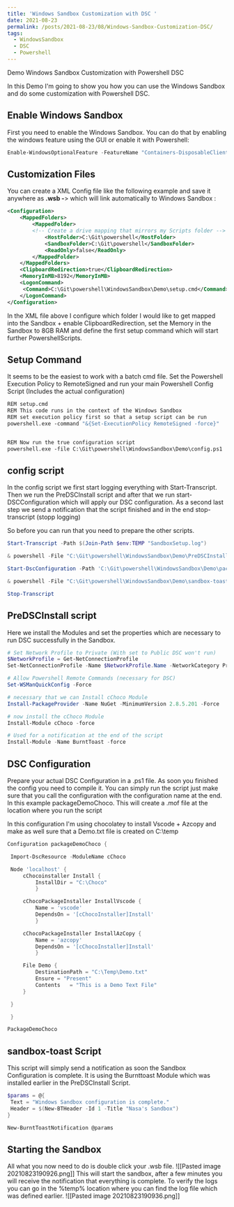 ```yaml
---
title: 'Windows Sandbox Customization with DSC '
date: 2021-08-23
permalink: /posts/2021-08-23/08/Windows-Sandbox-Customization-DSC/
tags:
  - WindowsSandbox
  - DSC
  - Powershell
---
```

Demo Windows Sandbox Customization with Powershell DSC


In this Demo I'm going to show you how you can use the Windows Sandbox and do some customization with Powershell DSC.

## Enable Windows Sandbox
First you need to enable the Windows Sandbox. You can do that by enabling the windows feature using the GUI or enable it with Powershell:
````powershell
Enable-WindowsOptionalFeature -FeatureName "Containers-DisposableClientVM" -Online
````

## Customization Files
You can create a XML Config file like the following example and save it anywhere as **.wsb -**> which will link automatically to Windows Sandbox :

````xml
<Configuration>
    <MappedFolders>
        <MappedFolder>
        <!-- Create a drive mapping that mirrors my Scripts folder -->
            <HostFolder>C:\Git\powershell</HostFolder>
            <SandboxFolder>C:\Git\powershell</SandboxFolder>
            <ReadOnly>false</ReadOnly>
        </MappedFolder>
    </MappedFolders>
    <ClipboardRedirection>true</ClipboardRedirection>
    <MemoryInMB>8192</MemoryInMB>
    <LogonCommand>
     <Command>C:\Git\powershell\WindowsSandbox\Demo\setup.cmd</Command>
    </LogonCommand>
</Configuration>
````
In the XML file above I configure which folder I would like to get mapped into the Sandbox + enable ClipboardRedirection, set the Memory in the Sandbox to 8GB RAM and define the first setup command which will start further PowershellScripts. 

## Setup Command
It seems to be the easiest to work with a batch cmd file. 
Set the Powershell Execution Policy to RemoteSigned and run your main Powershell Config Script (Includes the actual configuration)
````bash
REM setup.cmd
REM This code runs in the context of the Windows Sandbox
REM set execution policy first so that a setup script can be run
powershell.exe -command "&{Set-ExecutionPolicy RemoteSigned -force}"


REM Now run the true configuration script
powershell.exe -file C:\Git\powershell\WindowsSandbox\Demo\config.ps1
````

## config script
In the config script we first start logging everything with Start-Transcript.
Then we run the PreDSCInstall script and after that we run start-DSCConfiguration which will apply our DSC configuration. 
As a second last step we send a notification that the script finished and in the end stop-transcript (stopp logging)

So before you can run that you need to prepare the other scripts.

````powershell
Start-Transcript -Path $(Join-Path $env:TEMP "SandboxSetup.log")  

& powershell -File "C:\Git\powershell\WindowsSandbox\Demo\PreDSCInstall.ps1" 

Start-DscConfiguration -Path 'C:\Git\powershell\WindowsSandbox\Demo\packageDemoChoco' -Wait -Verbose -Force

& powershell -File "C:\Git\powershell\WindowsSandbox\Demo\sandbox-toast.ps1"

Stop-Transcript
````

## PreDSCInstall script
Here we install the Modules and set the properties which are necessary to run DSC successfully in the Sandbox.

````powershell
# Set Network Profile to Private (With set to Public DSC won't run)
$NetworkProfile = Get-NetConnectionProfile
Set-NetConnectionProfile -Name $NetworkProfile.Name -NetworkCategory Private 

# Allow Powershell Remote Commands (necessary for DSC)
Set-WSManQuickConfig -Force

# necessary that we can Install cChoco Module
Install-PackageProvider -Name NuGet -MinimumVersion 2.8.5.201 -Force 

# now install the cChoco Module
Install-Module cChoco -force

# Used for a notification at the end of the script
Install-Module -Name BurntToast -force
````


## DSC Configuration
Prepare your actual DSC Configuration in a .ps1 file. As soon you finished the config you need to compile it. You can simply run the script just make sure that you call the configuration with the configuration name at the end. In this example packageDemoChoco. 
This will create a .mof file at the location where you run the script

In this configuration I'm using chocolatey to install Vscode + Azcopy and make as well sure that a Demo.txt file is created on C:\temp
````powershell
Configuration packageDemoChoco {

 Import-DscResource -ModuleName cChoco

 Node 'localhost' {
     cChocoinstaller Install {
         InstallDir = "C:\Choco"
         }

     cChocoPackageInstaller InstallVscode {
         Name = 'vscode'
         DependsOn = '[cChocoInstaller]Install'
         }

     cChocoPackageInstaller InstallAzCopy {
         Name = 'azcopy'
         DependsOn = '[cChocoInstaller]Install'
         }

     File Demo {
         DestinationPath = "C:\Temp\Demo.txt"
         Ensure = "Present"
         Contents   = "This is a Demo Text File"
     }

 }

 }

PackageDemoChoco
````


## sandbox-toast Script
This script will simply send a notification as soon the Sandbox Configuration is complete. It is using the Burnttoast Module which was installed earlier in the PreDSCInstall Script.

````powershell
$params = @{
 Text = "Windows Sandbox configuration is complete."
 Header = $(New-BTHeader -Id 1 -Title "Nasa's Sandbox")
}

New-BurntToastNotification @params
````

## Starting the Sandbox
All what you now need to do is double click your .wsb file.
![[Pasted image 20210823190926.png]]
This will start the sandbox, after a few minutes you will receive the notification that everything is complete. 
To verify the logs you can go in the %temp% location where you can find the log file which was defined earlier. 
![[Pasted image 20210823190936.png]]




